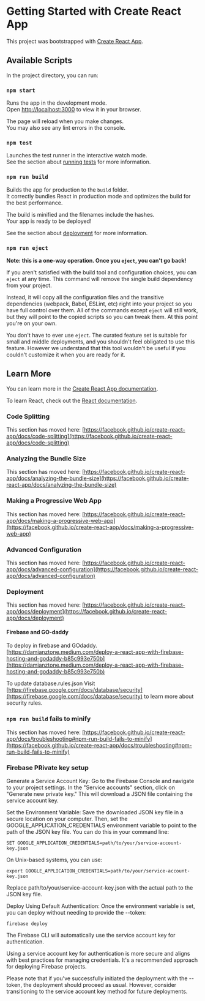 # Getting Started with Create React App

This project was bootstrapped with [Create React App](https://github.com/facebook/create-react-app).

## Available Scripts

In the project directory, you can run:

### `npm start`

Runs the app in the development mode.\
Open [http://localhost:3000](http://localhost:3000) to view it in your browser.

The page will reload when you make changes.\
You may also see any lint errors in the console.

### `npm test`

Launches the test runner in the interactive watch mode.\
See the section about [running tests](https://facebook.github.io/create-react-app/docs/running-tests) for more information.

### `npm run build`

Builds the app for production to the `build` folder.\
It correctly bundles React in production mode and optimizes the build for the best performance.

The build is minified and the filenames include the hashes.\
Your app is ready to be deployed!

See the section about [deployment](https://facebook.github.io/create-react-app/docs/deployment) for more information.

### `npm run eject`

**Note: this is a one-way operation. Once you `eject`, you can't go back!**

If you aren't satisfied with the build tool and configuration choices, you can `eject` at any time. This command will remove the single build dependency from your project.

Instead, it will copy all the configuration files and the transitive dependencies (webpack, Babel, ESLint, etc) right into your project so you have full control over them. All of the commands except `eject` will still work, but they will point to the copied scripts so you can tweak them. At this point you're on your own.

You don't have to ever use `eject`. The curated feature set is suitable for small and middle deployments, and you shouldn't feel obligated to use this feature. However we understand that this tool wouldn't be useful if you couldn't customize it when you are ready for it.

## Learn More

You can learn more in the [Create React App documentation](https://facebook.github.io/create-react-app/docs/getting-started).

To learn React, check out the [React documentation](https://reactjs.org/).

### Code Splitting

This section has moved here: [https://facebook.github.io/create-react-app/docs/code-splitting](https://facebook.github.io/create-react-app/docs/code-splitting)

### Analyzing the Bundle Size

This section has moved here: [https://facebook.github.io/create-react-app/docs/analyzing-the-bundle-size](https://facebook.github.io/create-react-app/docs/analyzing-the-bundle-size)

### Making a Progressive Web App

This section has moved here: [https://facebook.github.io/create-react-app/docs/making-a-progressive-web-app](https://facebook.github.io/create-react-app/docs/making-a-progressive-web-app)

### Advanced Configuration

This section has moved here: [https://facebook.github.io/create-react-app/docs/advanced-configuration](https://facebook.github.io/create-react-app/docs/advanced-configuration)

### Deployment

This section has moved here: [https://facebook.github.io/create-react-app/docs/deployment](https://facebook.github.io/create-react-app/docs/deployment)

#### Firebase and GO-daddy
To deploy in firebase and GOdaddy.
[https://damianztone.medium.com/deploy-a-react-app-with-firebase-hosting-and-godaddy-b85c993e750b](https://damianztone.medium.com/deploy-a-react-app-with-firebase-hosting-and-godaddy-b85c993e750b)

To update database.rules.json 
Visit [https://firebase.google.com/docs/database/security](https://firebase.google.com/docs/database/security) to learn more about security rules.

### ```npm run build``` fails to minify

This section has moved here: [https://facebook.github.io/create-react-app/docs/troubleshooting#npm-run-build-fails-to-minify](https://facebook.github.io/create-react-app/docs/troubleshooting#npm-run-build-fails-to-minify)

### Firebase PRivate key setup
Generate a Service Account Key:
Go to the Firebase Console and navigate to your project settings. In the "Service accounts" section, click on "Generate new private key." This will download a JSON file containing the service account key.

Set the Environment Variable:
Save the downloaded JSON key file in a secure location on your computer. Then, set the GOOGLE_APPLICATION_CREDENTIALS environment variable to point to the path of the JSON key file. You can do this in your command line:

```
SET GOOGLE_APPLICATION_CREDENTIALS=path/to/your/service-account-key.json
```
On Unix-based systems, you can use:

```
export GOOGLE_APPLICATION_CREDENTIALS=path/to/your/service-account-key.json
```
Replace path/to/your/service-account-key.json with the actual path to the JSON key file.

Deploy Using Default Authentication:
Once the environment variable is set, you can deploy without needing to provide the --token:

```
firebase deploy
```
The Firebase CLI will automatically use the service account key for authentication.

Using a service account key for authentication is more secure and aligns with best practices for managing credentials. It's a recommended approach for deploying Firebase projects.

Please note that if you've successfully initiated the deployment with the --token, the deployment should proceed as usual. However, consider transitioning to the service account key method for future deployments.
